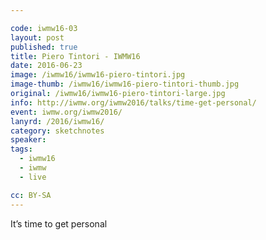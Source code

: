 ```yaml
---

code: iwmw16-03
layout: post
published: true
title: Piero Tintori - IWMW16
date: 2016-06-23
image: /iwmw16/iwmw16-piero-tintori.jpg
image-thumb: /iwmw16/iwmw16-piero-tintori-thumb.jpg
original: /iwmw16/iwmw16-piero-tintori-large.jpg
info: http://iwmw.org/iwmw2016/talks/time-get-personal/
event: iwmw.org/iwmw2016/
lanyrd: /2016/iwmw16/
category: sketchnotes
speaker:
tags:
  - iwmw16
  - iwmw
  - live

cc: BY-SA
---
```


It’s time to get personal

